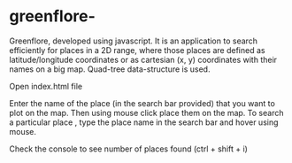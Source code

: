 # greenflore-
 Greenflore, developed using  javascript.  It is an application to search efficiently for places in a 2D range,  where those places are defined as latitude/longitude coordinates or as cartesian (x, y)  coordinates with their names on a big  map. Quad-tree data-structure is used.
  
Open index.html file

Enter the name of the place (in the search bar provided) that you want to plot on the map.
Then using mouse click place them on the map.
To search a particular place , type the place name in the search bar and hover using mouse.

Check the console to see number of places found (ctrl + shift + i)
